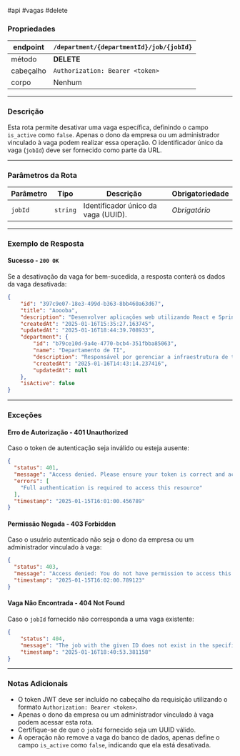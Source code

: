 #api #vagas #delete

### Propriedades

| endpoint  | `/department/{departmentId}/job/{jobId}` |
| --------- | ---------------------------------------- |
| método    | **DELETE**                               |
| cabeçalho | `Authorization: Bearer <token>`          |
| corpo     | Nenhum                                   |

---

### Descrição

Esta rota permite desativar uma vaga específica, definindo o campo `is_active` como `false`. Apenas o dono da empresa ou um administrador vinculado à vaga podem realizar essa operação. O identificador único da vaga (`jobId`) deve ser fornecido como parte da URL.

---

### Parâmetros da Rota

|**Parâmetro**|**Tipo**|**Descrição**|**Obrigatoriedade**|
|---|---|---|---|
|`jobId`|`string`|Identificador único da vaga (UUID).|_Obrigatório_|

---

### Exemplo de Resposta

#### Sucesso - `200 OK`
Se a desativação da vaga for bem-sucedida, a resposta conterá os dados da vaga desativada:

```json
{
	"id": "397c9e07-18e3-499d-b363-8bb460a63d67",
	"title": "Aoooba",
	"description": "Desenvolver aplicações web utilizando React e Spring Boot.",
	"createdAt": "2025-01-16T15:35:27.163745",
	"updatedAt": "2025-01-16T18:44:39.708933",
	"department": {
		"id": "b79ce10d-9a4e-4770-bcb4-351fbba85063",
		"name": "Departamento de TI",
		"description": "Responsável por gerenciar a infraestrutura de tecnologia.",
		"createdAt": "2025-01-16T14:43:14.237416",
		"updatedAt": null
	},
	"isActive": false
}
```

---
### Exceções

#### Erro de Autorização - **401 Unauthorized**
Caso o token de autenticação seja inválido ou esteja ausente:
```json
{
  "status": 401,
  "message": "Access denied. Please ensure your token is correct and active.",
  "errors": [
    "Full authentication is required to access this resource"
  ],
  "timestamp": "2025-01-15T16:01:00.456789"
}
```

#### Permissão Negada - **403 Forbidden**
Caso o usuário autenticado não seja o dono da empresa ou um administrador vinculado à vaga:
```json
{
  "status": 403,
  "message": "Access denied: You do not have permission to access this resource.",
  "timestamp": "2025-01-15T16:02:00.789123"
}
```

#### Vaga Não Encontrada - **404 Not Found**
Caso o `jobId` fornecido não corresponda a uma vaga existente:
```json
{
	"status": 404,
	"message": "The job with the given ID does not exist in the specified department.",
	"timestamp": "2025-01-16T18:40:53.381158"
}
```

---

### Notas Adicionais
- O token JWT deve ser incluído no cabeçalho da requisição utilizando o formato `Authorization: Bearer <token>`.
- Apenas o dono da empresa ou um administrador vinculado à vaga podem acessar esta rota.
- Certifique-se de que o `jobId` fornecido seja um UUID válido.
- A operação não remove a vaga do banco de dados, apenas define o campo `is_active` como `false`, indicando que ela está desativada.